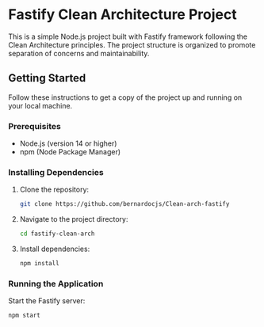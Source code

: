 # Fastify Clean Architecture Project

This is a simple Node.js project built with Fastify framework following the Clean Architecture principles. The project structure is organized to promote separation of concerns and maintainability.

## Getting Started

Follow these instructions to get a copy of the project up and running on your local machine.

### Prerequisites

- Node.js (version 14 or higher)
- npm (Node Package Manager)

### Installing Dependencies

1. Clone the repository:

    ```bash
    git clone https://github.com/bernardocjs/Clean-arch-fastify
    ```

2. Navigate to the project directory:

    ```bash
    cd fastify-clean-arch
    ```

3. Install dependencies:

    ```bash
    npm install
    ```

### Running the Application

Start the Fastify server:

```bash
npm start
